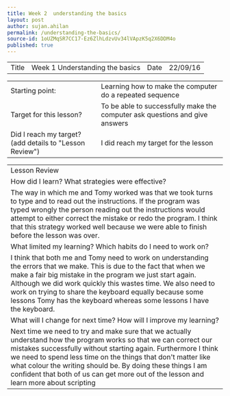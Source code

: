 ```yaml
---
title: Week 2  understanding the basics
layout: post
author: sujan.ahilan
permalink: /understanding-the-basics/
source-id: 1oUZMqSR7CC17-Ez6ZlhLdzvUv34lVApzK5q2X6DDM4o
published: true
---
```

<table>
  <tr>
    <td>Title</td>
    <td>Week 1 Understanding the basics</td>
    <td>Date</td>
    <td>22/09/16</td>
  </tr>
</table>


<table>
  <tr>
    <td>Starting point:</td>
    <td>Learning how to make the computer do a repeated sequence</td>
  </tr>
  <tr>
    <td>Target for this lesson?</td>
    <td>To be able to successfully make the computer ask questions and give answers</td>
  </tr>
  <tr>
    <td>Did I reach my target? 
(add details to "Lesson Review")</td>
    <td> I did reach my target for the lesson</td>
  </tr>
</table>


<table>
  <tr>
    <td>Lesson Review</td>
  </tr>
  <tr>
    <td>How did I learn? What strategies were effective? </td>
  </tr>
  <tr>
    <td>The way in which me and Tomy worked was that we took turns to type and to read out the instructions. If the program was typed wrongly the person reading out the instructions would attempt to either correct the mistake or redo the program. I think that this strategy worked well because we were able to finish before the lesson was over.</td>
  </tr>
  <tr>
    <td>What limited my learning? Which habits do I need to work on? </td>
  </tr>
  <tr>
    <td>I think that both me and Tomy need to work on understanding the errors that we make. This is due to the fact that when we make a fair big mistake in the program we just start again. Although we did work quickly this wastes time. We also need to work on trying to share the keyboard equally because some lessons Tomy has the keyboard whereas some lessons I have the keyboard.</td>
  </tr>
  <tr>
    <td>What will I change for next time? How will I improve my learning?</td>
  </tr>
  <tr>
    <td>Next time we need to try and make sure that we actually understand how the program works so that we can correct our mistakes successfully without starting again. Furthermore I think we need to spend less time on the things that don't matter like what colour the writing should be. By doing these things I am confident that both of us can get more out of the lesson and learn more about scripting</td>
  </tr>
</table>


